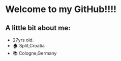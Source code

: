 # Welcome to my GitHub!!!!

## A little bit about me:

- 27yrs old.
- :house: Split,Croatia
- :books: Cologne,Germany
